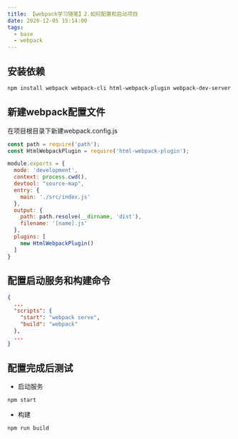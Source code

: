```yaml
---
title: 【webpack学习随笔】2.如何配置和启动项目
date: 2020-12-05 15:14:00
tags:
  - base
  - webpack
---
```


## 安装依赖
```bash
npm install webpack webpack-cli html-webpack-plugin webpack-dev-server cross-env -D
```

## 新建webpack配置文件
在项目根目录下新建webpack.config.js

```js
const path = require('path');
const HtmlWebpackPlugin = require('html-webpack-plugin');

module.exports = {
  mode: 'development',
  context: process.cwd(),
  devtool: "source-map",
  entry: {
    main: './src/index.js'
  },
  output: {
    path: path.resolve(__dirname, 'dist'),
    filename: '[name].js'
  },
  plugins: [
    new HtmlWebpackPlugin()
  ]
}
```

## 配置启动服务和构建命令
```json
{
  ...
  "scripts": {
    "start": "webpack serve",
    "build": "webpack"
  },
  ...
}
```

## 配置完成后测试
- 启动服务 
```bash
npm start
```

- 构建
```bash
npm run build
  

